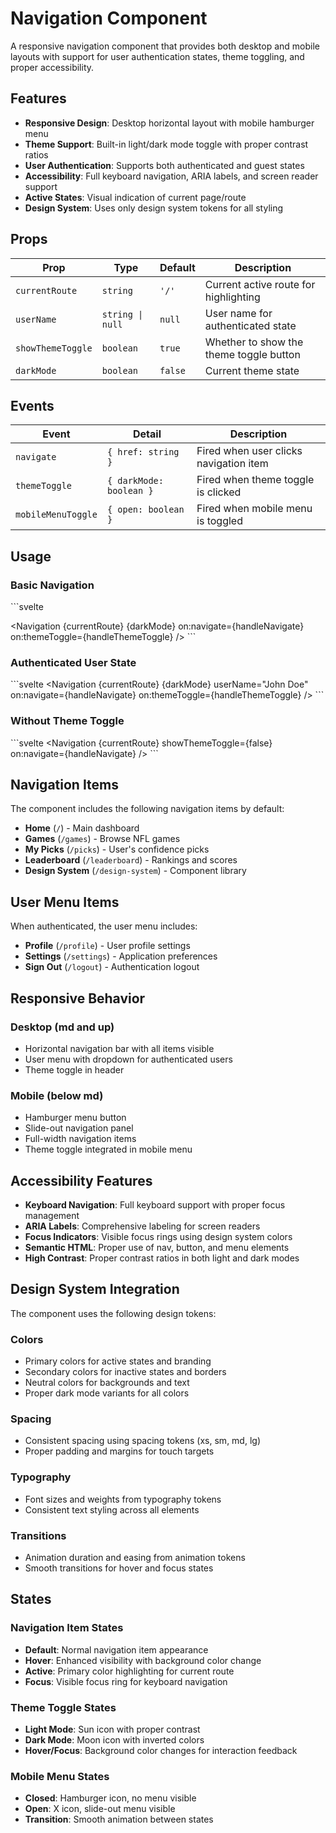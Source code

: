# Navigation Component

A responsive navigation component that provides both desktop and mobile layouts with support for user authentication states, theme toggling, and proper accessibility.

## Features

- **Responsive Design**: Desktop horizontal layout with mobile hamburger menu
- **Theme Support**: Built-in light/dark mode toggle with proper contrast ratios
- **User Authentication**: Supports both authenticated and guest states
- **Accessibility**: Full keyboard navigation, ARIA labels, and screen reader support
- **Active States**: Visual indication of current page/route
- **Design System**: Uses only design system tokens for all styling

## Props

| Prop | Type | Default | Description |
|------|------|---------|-------------|
| `currentRoute` | `string` | `'/'` | Current active route for highlighting |
| `userName` | `string \| null` | `null` | User name for authenticated state |
| `showThemeToggle` | `boolean` | `true` | Whether to show the theme toggle button |
| `darkMode` | `boolean` | `false` | Current theme state |

## Events

| Event | Detail | Description |
|-------|---------|-------------|
| `navigate` | `{ href: string }` | Fired when user clicks navigation item |
| `themeToggle` | `{ darkMode: boolean }` | Fired when theme toggle is clicked |
| `mobileMenuToggle` | `{ open: boolean }` | Fired when mobile menu is toggled |

## Usage

### Basic Navigation
\`\`\`svelte
<script>
  import Navigation from '../designsystem/components/Navigation.svelte';
  
  let currentRoute = '/games';
  let darkMode = false;
  
  function handleNavigate(event) {
    currentRoute = event.detail.href;
    // Handle navigation logic
  }
  
  function handleThemeToggle(event) {
    darkMode = event.detail.darkMode;
    // Handle theme change
  }
</script>

<Navigation 
  {currentRoute}
  {darkMode}
  on:navigate={handleNavigate}
  on:themeToggle={handleThemeToggle}
/>
\`\`\`

### Authenticated User State
\`\`\`svelte
<Navigation 
  {currentRoute}
  {darkMode}
  userName="John Doe"
  on:navigate={handleNavigate}
  on:themeToggle={handleThemeToggle}
/>
\`\`\`

### Without Theme Toggle
\`\`\`svelte
<Navigation 
  {currentRoute}
  showThemeToggle={false}
  on:navigate={handleNavigate}
/>
\`\`\`

## Navigation Items

The component includes the following navigation items by default:

- **Home** (`/`) - Main dashboard
- **Games** (`/games`) - Browse NFL games
- **My Picks** (`/picks`) - User's confidence picks
- **Leaderboard** (`/leaderboard`) - Rankings and scores
- **Design System** (`/design-system`) - Component library

## User Menu Items

When authenticated, the user menu includes:

- **Profile** (`/profile`) - User profile settings
- **Settings** (`/settings`) - Application preferences
- **Sign Out** (`/logout`) - Authentication logout

## Responsive Behavior

### Desktop (md and up)
- Horizontal navigation bar with all items visible
- User menu with dropdown for authenticated users
- Theme toggle in header

### Mobile (below md)
- Hamburger menu button
- Slide-out navigation panel
- Full-width navigation items
- Theme toggle integrated in mobile menu

## Accessibility Features

- **Keyboard Navigation**: Full keyboard support with proper focus management
- **ARIA Labels**: Comprehensive labeling for screen readers
- **Focus Indicators**: Visible focus rings using design system colors
- **Semantic HTML**: Proper use of nav, button, and menu elements
- **High Contrast**: Proper contrast ratios in both light and dark modes

## Design System Integration

The component uses the following design tokens:

### Colors
- Primary colors for active states and branding
- Secondary colors for inactive states and borders
- Neutral colors for backgrounds and text
- Proper dark mode variants for all colors

### Spacing
- Consistent spacing using spacing tokens (xs, sm, md, lg)
- Proper padding and margins for touch targets

### Typography
- Font sizes and weights from typography tokens
- Consistent text styling across all elements

### Transitions
- Animation duration and easing from animation tokens
- Smooth transitions for hover and focus states

## States

### Navigation Item States
- **Default**: Normal navigation item appearance
- **Hover**: Enhanced visibility with background color change
- **Active**: Primary color highlighting for current route
- **Focus**: Visible focus ring for keyboard navigation

### Theme Toggle States
- **Light Mode**: Sun icon with proper contrast
- **Dark Mode**: Moon icon with inverted colors
- **Hover/Focus**: Background color changes for interaction feedback

### Mobile Menu States
- **Closed**: Hamburger icon, no menu visible
- **Open**: X icon, slide-out menu visible
- **Transition**: Smooth animation between states
